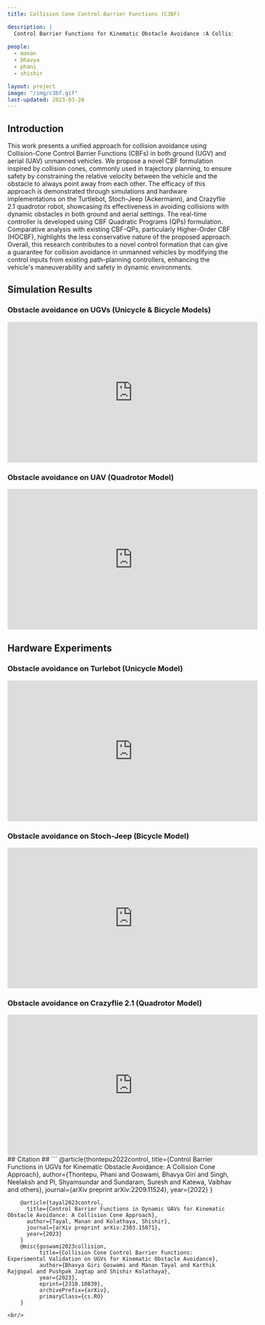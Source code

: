 ```yaml
---
title: Collision Cone Control Barrier Functions (C3BF)

description: |
  Control Barrier Functions for Kinematic Obstacle Avoidance :A Collision Cone Approach
  
people:
  - manan
  - bhavya
  - phani
  - shishir

layout: project
image: "/img/c3bf.gif"
last-updated: 2023-03-28
---
```

## Introduction 
This work presents a unified approach for collision avoidance using Collision-Cone Control Barrier Functions (CBFs) in both ground (UGV) and aerial (UAV) unmanned vehicles. We propose a novel CBF formulation inspired by collision cones, commonly used in trajectory planning, to ensure safety by constraining the relative velocity between the vehicle and the obstacle to always point away from each other. The efficacy of this approach is demonstrated through simulations and hardware implementations on the Turtlebot, Stoch-Jeep (Ackermann), and Crazyflie 2.1 quadrotor robot, showcasing its effectiveness in avoiding collisions with dynamic obstacles in both ground and aerial settings. The real-time controller is developed using CBF Quadratic Programs (QPs) formulation. Comparative analysis with existing CBF-QPs, particularly Higher-Order CBF (HOCBF), highlights the less conservative nature of the proposed approach. Overall, this research contributes to a novel control formation that can give a guarantee for collision avoidance in unmanned vehicles by modifying the control inputs from existing path-planning controllers, enhancing the vehicle's maneuverability and safety in dynamic environments.

## Simulation Results
### Obstacle avoidance on UGVs (Unicycle & Bicycle Models)
<iframe width="560" height="315" src="https://www.youtube.com/embed/Dme7Wm9y6es?si=MJtqDGpFVl71ZDMD" 
      title="YouTube video player" frameborder="0" allow="accelerometer; autoplay; clipboard-write; encrypted-media; gyroscope; picture-in-picture; web-share" allowfullscreen></iframe>

### Obstacle avoidance on UAV (Quadrotor Model)
<iframe width="560" height="315" src="https://www.youtube.com/embed/oTauuHCpFM0?si=xlMvqoxhGrRpvOgm" 
      title="YouTube video player" frameborder="0" allow="accelerometer; autoplay; clipboard-write; encrypted-media; gyroscope; picture-in-picture; web-share" allowfullscreen></iframe>

## Hardware Experiments
### Obstacle avoidance on Turlebot (Unicycle Model)
<iframe width="560" height="315" src="https://www.youtube.com/embed/L7y6x_121T8?si=2Vf_1IINKDDmOGqv" 
      title="YouTube video player" frameborder="0" allow="accelerometer; autoplay; clipboard-write; encrypted-media; gyroscope; picture-in-picture; web-share" allowfullscreen></iframe>

### Obstacle avoidance on Stoch-Jeep (Bicycle Model)
<iframe width="560" height="315" src="https://www.youtube.com/embed/bYME1ZF98TQ?si=5I-RhM3igN1eQD9-" 
      title="YouTube video player" frameborder="0" allow="accelerometer; autoplay; clipboard-write; encrypted-media; gyroscope; picture-in-picture; web-share" allowfullscreen></iframe>

### Obstacle avoidance on Crazyflie 2.1 (Quadrotor Model)</h3>
<iframe width="560" height="315" src="https://www.youtube.com/embed/_OIX3QhtQUM?si=4oo1aWrbs3rv9hFT" 
      title="YouTube video player" frameborder="0" allow="accelerometer; autoplay; clipboard-write; encrypted-media; gyroscope; picture-in-picture; web-share" allowfullscreen></iframe>

<br/>
## Citation ##
```
        @article{thontepu2022control,
          title={Control Barrier Functions in UGVs for Kinematic Obstacle Avoidance: A Collision Cone Approach},
          author={Thontepu, Phani and Goswami, Bhavya Giri and Singh, Neelaksh and PI, Shyamsundar and Sundaram, Suresh and Katewa, Vaibhav and others},
          journal={arXiv preprint arXiv:2209.11524},
          year={2022}
        }
        
        @article{tayal2023control,
          title={Control Barrier Functions in Dynamic UAVs for Kinematic Obstacle Avoidance: A Collision Cone Approach},
          author={Tayal, Manan and Kolathaya, Shishir},
          journal={arXiv preprint arXiv:2303.15871},
          year={2023}
        }
        @misc{goswami2023collision,
              title={Collision Cone Control Barrier Functions: Experimental Validation on UGVs for Kinematic Obstacle Avoidance}, 
              author={Bhavya Giri Goswami and Manan Tayal and Karthik Rajgopal and Pushpak Jagtap and Shishir Kolathaya},
              year={2023},
              eprint={2310.10839},
              archivePrefix={arXiv},
              primaryClass={cs.RO}
        }
        
```
<br/>
